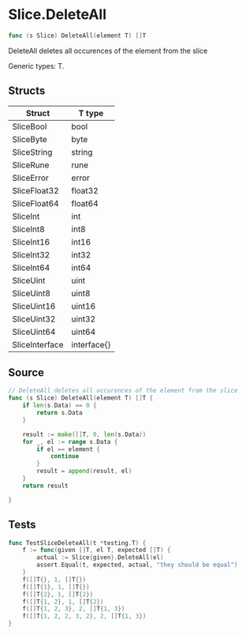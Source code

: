 # Slice.DeleteAll

```go
func (s Slice) DeleteAll(element T) []T
```

DeleteAll deletes all occurences of the element from the slice

Generic types: T.

## Structs

| Struct | T type |
| ------ | ------ |
| SliceBool | bool |
| SliceByte | byte |
| SliceString | string |
| SliceRune | rune |
| SliceError | error |
| SliceFloat32 | float32 |
| SliceFloat64 | float64 |
| SliceInt | int |
| SliceInt8 | int8 |
| SliceInt16 | int16 |
| SliceInt32 | int32 |
| SliceInt64 | int64 |
| SliceUint | uint |
| SliceUint8 | uint8 |
| SliceUint16 | uint16 |
| SliceUint32 | uint32 |
| SliceUint64 | uint64 |
| SliceInterface | interface{} |

## Source

```go
// DeleteAll deletes all occurences of the element from the slice
func (s Slice) DeleteAll(element T) []T {
	if len(s.Data) == 0 {
		return s.Data
	}

	result := make([]T, 0, len(s.Data))
	for _, el := range s.Data {
		if el == element {
			continue
		}
		result = append(result, el)
	}
	return result

}
```

## Tests

```go
func TestSliceDeleteAll(t *testing.T) {
	f := func(given []T, el T, expected []T) {
		actual := Slice{given}.DeleteAll(el)
		assert.Equal(t, expected, actual, "they should be equal")
	}
	f([]T{}, 1, []T{})
	f([]T{1}, 1, []T{})
	f([]T{2}, 1, []T{2})
	f([]T{1, 2}, 1, []T{2})
	f([]T{1, 2, 3}, 2, []T{1, 3})
	f([]T{1, 2, 2, 3, 2}, 2, []T{1, 3})
}
```